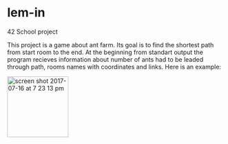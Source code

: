 # lem-in
42 School project

This project is a game about ant farm. Its goal is to find the shortest path from start room to the end. 
At the beginning from standart output the program recieves information about number of ants had to be leaded through path, rooms names with coordinates and links. Here is an example:

<img width="142" alt="screen shot 2017-07-16 at 7 23 13 pm" src="https://user-images.githubusercontent.com/25576444/28254024-ea2c5eb6-6a5d-11e7-922c-5808975b2419.png">
